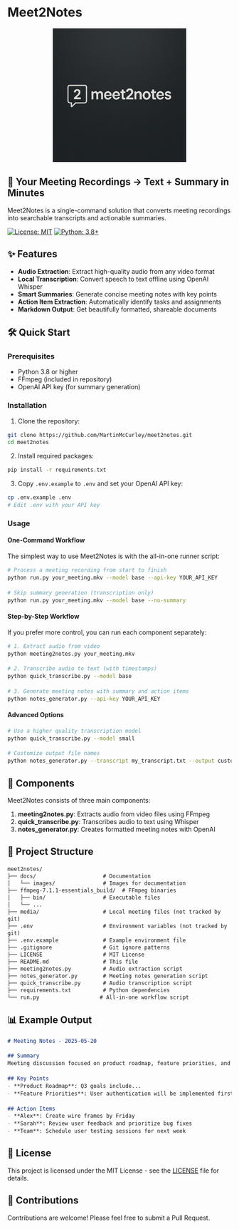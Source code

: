 # Meet2Notes

<p align="center">
  <img src="docs/images/logo.png" alt="Meet2Notes Logo" width="300" />
</p>

## 🚀 Your Meeting Recordings → Text + Summary in Minutes

Meet2Notes is a single-command solution that converts meeting recordings into searchable transcripts and actionable summaries.

[![License: MIT](https://img.shields.io/badge/License-MIT-blue.svg)](LICENSE)
[![Python: 3.8+](https://img.shields.io/badge/python-3.8+-blue.svg)](https://www.python.org/downloads/)

## ✨ Features

- **Audio Extraction**: Extract high-quality audio from any video format
- **Local Transcription**: Convert speech to text offline using OpenAI Whisper
- **Smart Summaries**: Generate concise meeting notes with key points
- **Action Item Extraction**: Automatically identify tasks and assignments
- **Markdown Output**: Get beautifully formatted, shareable documents

## 🛠️ Quick Start

### Prerequisites

- Python 3.8 or higher
- FFmpeg (included in repository)
- OpenAI API key (for summary generation)

### Installation

1. Clone the repository:
```bash
git clone https://github.com/MartinMcCurley/meet2notes.git
cd meet2notes
```

2. Install required packages:
```bash
pip install -r requirements.txt
```

3. Copy `.env.example` to `.env` and set your OpenAI API key:
```bash
cp .env.example .env
# Edit .env with your API key
```

### Usage

#### One-Command Workflow

The simplest way to use Meet2Notes is with the all-in-one runner script:

```bash
# Process a meeting recording from start to finish
python run.py your_meeting.mkv --model base --api-key YOUR_API_KEY

# Skip summary generation (transcription only)
python run.py your_meeting.mkv --model base --no-summary
```

#### Step-by-Step Workflow

If you prefer more control, you can run each component separately:

```bash
# 1. Extract audio from video
python meeting2notes.py your_meeting.mkv

# 2. Transcribe audio to text (with timestamps)
python quick_transcribe.py --model base

# 3. Generate meeting notes with summary and action items
python notes_generator.py --api-key YOUR_API_KEY
```

#### Advanced Options

```bash
# Use a higher quality transcription model
python quick_transcribe.py --model small

# Customize output file names
python notes_generator.py --transcript my_transcript.txt --output custom_notes.md
```

## 🧩 Components

Meet2Notes consists of three main components:

1. **meeting2notes.py**: Extracts audio from video files using FFmpeg
2. **quick_transcribe.py**: Transcribes audio to text using Whisper
3. **notes_generator.py**: Creates formatted meeting notes with OpenAI

## 📁 Project Structure

```
meet2notes/
├── docs/                     # Documentation
│   └── images/               # Images for documentation
├── ffmpeg-7.1.1-essentials_build/  # FFmpeg binaries
│   ├── bin/                  # Executable files
│   └── ...
├── media/                    # Local meeting files (not tracked by git)
├── .env                      # Environment variables (not tracked by git)
├── .env.example              # Example environment file
├── .gitignore                # Git ignore patterns
├── LICENSE                   # MIT License
├── README.md                 # This file
├── meeting2notes.py          # Audio extraction script
├── notes_generator.py        # Meeting notes generation script
├── quick_transcribe.py       # Audio transcription script
├── requirements.txt          # Python dependencies
└── run.py                   # All-in-one workflow script
```

## 📊 Example Output

```markdown
# Meeting Notes - 2025-05-20

## Summary
Meeting discussion focused on product roadmap, feature priorities, and team assignments...

## Key Points
- **Product Roadmap**: Q3 goals include...
- **Feature Priorities**: User authentication will be implemented first...

## Action Items
- **Alex**: Create wire frames by Friday
- **Sarah**: Review user feedback and prioritize bug fixes
- **Team**: Schedule user testing sessions for next week
```

## 📝 License

This project is licensed under the MIT License - see the [LICENSE](LICENSE) file for details.

## 🤝 Contributions

Contributions are welcome! Please feel free to submit a Pull Request. 
